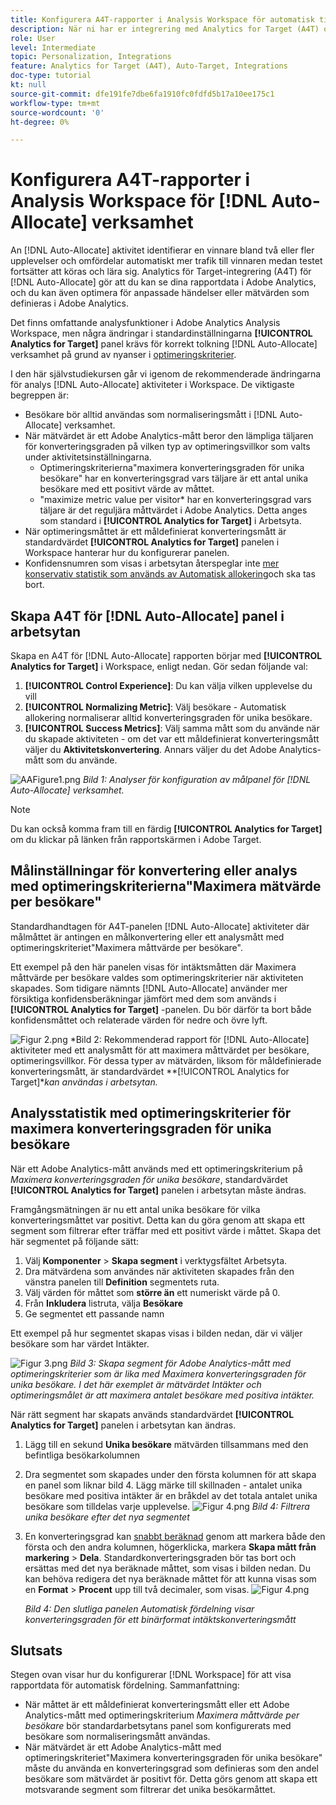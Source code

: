 ```yaml
---
title: Konfigurera A4T-rapporter i Analysis Workspace för automatisk tilldelning av aktiviteter
description: När ni har er integrering med Analytics for Target (A4T) och ni kör automatiska allokeringsaktiviteter, hur kan ni se till att ni tolkar resultaten korrekt? Följ de här stegen för att konfigurera A4T-rapporter i Analysis Workspace så att du får förväntade resultat när du kör automatiska allokeringsaktiviteter.
role: User
level: Intermediate
topic: Personalization, Integrations
feature: Analytics for Target (A4T), Auto-Target, Integrations
doc-type: tutorial
kt: null
source-git-commit: dfe191fe7dbe6fa1910fc0fdfd5b17a10ee175c1
workflow-type: tm+mt
source-wordcount: '0'
ht-degree: 0%

---
```


# Konfigurera A4T-rapporter i Analysis Workspace för [!DNL Auto-Allocate] verksamhet

An [!DNL Auto-Allocate] aktivitet identifierar en vinnare bland två eller fler upplevelser och omfördelar automatiskt mer trafik till vinnaren medan testet fortsätter att köras och lära sig. Analytics för Target-integrering (A4T) för [!DNL Auto-Allocate] gör att du kan se dina rapportdata i Adobe Analytics, och du kan även optimera för anpassade händelser eller mätvärden som definieras i Adobe Analytics.

Det finns omfattande analysfunktioner i Adobe Analytics Analysis Workspace, men några ändringar i standardinställningarna **[!UICONTROL Analytics for Target]** panel krävs för korrekt tolkning [!DNL Auto-Allocate] verksamhet på grund av nyanser i [optimeringskriterier](https://experienceleague.adobe.com/docs/target/using/integrate/a4t/a4t-at-aa.html?lang=en#supported).

I den här självstudiekursen går vi igenom de rekommenderade ändringarna för analys [!DNL Auto-Allocate] aktiviteter i Workspace. De viktigaste begreppen är:

* Besökare bör alltid användas som normaliseringsmått i [!DNL Auto-Allocate] verksamhet.
* När mätvärdet är ett Adobe Analytics-mått beror den lämpliga täljaren för konverteringsgraden på vilken typ av optimeringsvillkor som valts under aktivitetsinställningarna.
   * Optimeringskriterierna&quot;maximera konverteringsgraden för unika besökare&quot; har en konverteringsgrad vars täljare är ett antal unika besökare med ett positivt värde av måttet.
   * &quot;maximize metric value per visitor* har en konverteringsgrad vars täljare är det reguljära måttvärdet i Adobe Analytics. Detta anges som standard i **[!UICONTROL Analytics for Target]** i Arbetsyta.
* När optimeringsmåttet är ett måldefinierat konverteringsmått är standardvärdet **[!UICONTROL Analytics for Target]** panelen i Workspace hanterar hur du konfigurerar panelen.
* Konfidensnumren som visas i arbetsytan återspeglar inte [mer konservativ statistik som används av Automatisk allokering](https://experienceleague.adobe.com/docs/target/using/activities/auto-allocate/automated-traffic-allocation.html?lang=en#section_98388996F0584E15BF3A99C57EEB7629)och ska tas bort.


## Skapa A4T för [!DNL Auto-Allocate] panel i arbetsytan

Skapa en A4T för [!DNL Auto-Allocate] rapporten börjar med **[!UICONTROL Analytics for Target]** i Workspace, enligt nedan. Gör sedan följande val:

1. **[!UICONTROL Control Experience]**: Du kan välja vilken upplevelse du vill
2. **[!UICONTROL Normalizing Metric]**: Välj besökare - Automatisk allokering normaliserar alltid konverteringsgraden för unika besökare.
3. **[!UICONTROL Success Metrics]**: Välj samma mått som du använde när du skapade aktiviteten - om det var ett måldefinierat konverteringsmått väljer du **Aktivitetskonvertering**. Annars väljer du det Adobe Analytics-mått som du använde.

![AAFigure1.png](assets/AAFigure1.png)
*Bild 1: Analyser för konfiguration av målpanel för [!DNL Auto-Allocate] verksamhet.*

>[!NOTE]
>
> Du kan också komma fram till en färdig **[!UICONTROL Analytics for Target]** om du klickar på länken från rapportskärmen i Adobe Target.

## Målinställningar för konvertering eller analys med optimeringskriterierna&quot;Maximera mätvärde per besökare&quot;

Standardhandtagen för A4T-panelen [!DNL Auto-Allocate] aktiviteter där målmåttet är antingen en målkonvertering eller ett analysmått med optimeringskriteriet&quot;Maximera måttvärde per besökare&quot;.

Ett exempel på den här panelen visas för intäktsmåtten där Maximera måttvärde per besökare valdes som optimeringskriterier när aktiviteten skapades. Som tidigare nämnts [!DNL Auto-Allocate] använder mer försiktiga konfidensberäkningar jämfört med dem som används i **[!UICONTROL Analytics for Target]** -panelen. Du bör därför ta bort både konfidensmåttet och relaterade värden för nedre och övre lyft.

![Figur 2.png](assets/AAFigure2.png)
*Bild 2: Rekommenderad rapport för [!DNL Auto-Allocate] aktiviteter med ett analysmått för att maximera måttvärdet per besökare, optimeringsvillkor. För dessa typer av mätvärden, liksom för måldefinierade konverteringsmått, är standardvärdet **[!UICONTROL Analytics for Target]**kan användas i arbetsytan.*


## Analysstatistik med optimeringskriterier för maximera konverteringsgraden för unika besökare

När ett Adobe Analytics-mått används med ett optimeringskriterium på *Maximera konverteringsgraden för unika besökare*, standardvärdet **[!UICONTROL Analytics for Target]** panelen i arbetsytan måste ändras.

Framgångsmätningen är nu ett antal unika besökare för vilka konverteringsmåttet var positivt. Detta kan du göra genom att skapa ett segment som filtrerar efter träffar med ett positivt värde i måttet. Skapa det här segmentet på följande sätt:

1. Välj **Komponenter** > **Skapa segment** i verktygsfältet Arbetsyta.
1. Dra mätvärdena som användes när aktiviteten skapades från den vänstra panelen till **Definition** segmentets ruta.
1. Välj värden för måttet som **större än** ett numeriskt värde på 0.
1. Från **Inkludera** listruta, välja **Besökare**
1. Ge segmentet ett passande namn

Ett exempel på hur segmentet skapas visas i bilden nedan, där vi väljer besökare som har värdet Intäkter.

![Figur 3.png](assets/AAFigure3.png)
*Bild 3: Skapa segment för Adobe Analytics-mått med optimeringskriterier som är lika med Maximera konverteringsgraden för unika besökare. I det här exemplet är mätvärdet Intäkter och optimeringsmålet är att maximera antalet besökare med positiva intäkter.*

När rätt segment har skapats används standardvärdet  **[!UICONTROL Analytics for Target]** panelen i arbetsytan kan ändras.

1. Lägg till en sekund **Unika besökare** mätvärden tillsammans med den befintliga besökarkolumnen
2. Dra segmentet som skapades under den första kolumnen för att skapa en panel som liknar bild 4. Lägg märke till skillnaden - antalet unika besökare med positiva intäkter är en bråkdel av det totala antalet unika besökare som tilldelas varje upplevelse.
   ![Figur 4.png](assets/AAFigure4.png)
   *Bild 4: Filtrera unika besökare efter det nya segmentet*
3. En konverteringsgrad kan [snabbt beräknad](https://experienceleague.adobe.com/docs/analytics-learn/tutorials/components/calculated-metrics/quick-calculated-metrics-in-analysis-workspace.html?lang=en) genom att markera både den första och den andra kolumnen, högerklicka, markera **Skapa mått från markering** > **Dela**. Standardkonverteringsgraden bör tas bort och ersättas med det nya beräknade måttet, som visas i bilden nedan. Du kan behöva redigera det nya beräknade måttet för att kunna visas som en **Format** > **Procent** upp till två decimaler, som visas.
   ![Figur 4.png](assets/AAFigure5.png)

   *Bild 4: Den slutliga panelen Automatisk fördelning visar konverteringsgraden för ett binärformat intäktskonverteringsmått*


## Slutsats

Stegen ovan visar hur du konfigurerar [!DNL Workspace] för att visa rapportdata för automatisk fördelning. Sammanfattning:

* När måttet är ett måldefinierat konverteringsmått eller ett Adobe Analytics-mått med optimeringskriterium *Maximera måttvärde per besökare* bör standardarbetsytans panel som konfigurerats med besökare som normaliseringsmått användas.
* När mätvärdet är ett Adobe Analytics-mått med optimeringskriteriet&quot;Maximera konverteringsgraden för unika besökare&quot; måste du använda en konverteringsgrad som definieras som den andel besökare som mätvärdet är positivt för. Detta görs genom att skapa ett motsvarande segment som filtrerar det unika besökarmåttet.
